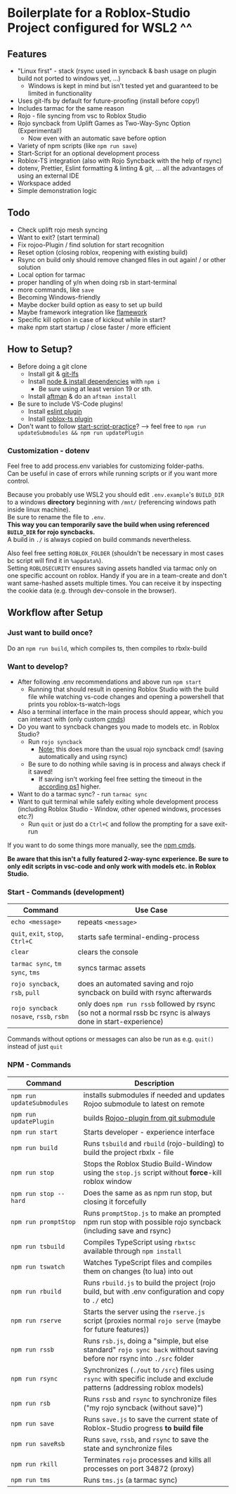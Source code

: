 # Boilerplate for a Roblox-Studio Project configured for WSL2 ^^

## Features

-   "Linux first" - stack (rsync used in syncback & bash usage on plugin build not ported to windows yet, ...)
    -   Windows is kept in mind but isn't tested yet and guaranteed to be limited in functionality
-   Uses git-lfs by default for future-proofing (install before copy!)
-   Includes tarmac for the same reason
-   Rojo - file syncing from vsc to Roblox Studio
-   Rojo syncback from Uplift Games as Two-Way-Sync Option (Experimental!)
    -   Now even with an automatic save before option
-   Variety of npm scripts (like `npm run save`)
-   Start-Script for an optional development process
-   Roblox-TS integration (also with Rojo Syncback with the help of rsync)
-   dotenv, Prettier, Eslint formatting & linting & git, ... all the advantages of using an external IDE
-   Workspace added
-   Simple demonstration logic

## Todo

-   Check uplift rojo mesh syncing
-   Want to exit? (start terminal)
-   Fix rojoo-Plugin / find solution for start recognition
-   Reset option (closing roblox, reopening with existing build)
-   Rsync on build only should remove changed files in out again! / or other solution
-   Local option for tarmac
-   proper handling of y/n when doing rsb in start-terminal
-   more commands, like `save`
-   Becoming Windows-friendly
-   Maybe docker build option as easy to set up build
-   Maybe framework integration like [flamework](https://devforum.roblox.com/t/roblox-ts-tutorial-roblox-ts-and-flamework-introduction/1937537)
-   Specific kill option in case of kickout while in start?
-   make npm start startup / close faster / more efficient

## How to Setup?

-   Before doing a git clone
    -   Install git & [git-lfs](https://github.com/git-lfs/git-lfs/wiki/Installation)
    -   Install [node & install dependencies](https://docs.npmjs.com/downloading-and-installing-node-js-and-npm) with `npm i`
        -   Be sure using at least version 19 or sth.
    -   Install [aftman](https://github.com/LPGhatguy/aftman) & do an `aftman install`
-   Be sure to include VS-Code plugins!
    -   Install [eslint plugin](https://marketplace.visualstudio.com/items?itemName=dbaeumer.vscode-eslint)
    -   Install [roblox-ts plugin](https://marketplace.visualstudio.com/items?itemName=Roblox-TS.vscode-roblox-ts)
-   Don't want to follow [start-script-practice](#want-to-develop)? --> feel free to `npm run updateSubmodules && npm run updatePlugin`

### Customization - dotenv

Feel free to add process.env variables for customizing folder-paths.\
Can be useful in case of errors while running scripts or if you want more control.

Because you probably use WSL2 you should edit `.env.example`'s `BUILD_DIR` to a windows **directory** beginning with `/mnt/` (referencing windows path inside linux machine).\
Be sure to rename the file to `.env`.\
**This way you can temporarily save the build when using referenced `BUILD_DIR` for rojo syncbacks.**\
A build in `./` is always copied on build commands nevertheless.

Also feel free setting `ROBLOX_FOLDER` (shouldn't be necessary in most cases bc script will find it in `%appdata%`).\
Setting `ROBLOSECURITY` ensures saving assets handled via tarmac only on one specific account on roblox. Handy if you are in a team-create and don't want same-hashed assets multiple times. You can receive it by inspecting the cookie data (e.g. through dev-console in the browser).

## Workflow after Setup

### Just want to build once?

Do an `npm run build`, which compiles ts, then compiles to rbxlx-build

### Want to develop?

-   After following .env recommendations and above run `npm start`
    -   Running that should result in opening Roblox Studio with the build file while watching vs-code changes and opening a powershell that prints you roblox-ts-watch-logs
-   Also a terminal interface in the main process should appear, which you can interact with (only custom [cmds](#start---commands-development))
-   Do you want to syncback changes you made to models etc. in Roblox Studio?
    -   Run `rojo syncback`
        -   <ins>Note:</ins> this does more than the usual rojo syncback cmd! (saving automatically and using rsync)
    -   Be sure to do nothing while saving is in process and always check if it saved!
        -   If saving isn't working feel free setting the timeout in the [according ps1](scripts/saveRSProcesses.ps1) higher.
-   Want to do a tarmac sync? - run `tarmac sync`
-   Want to quit terminal while safely exiting whole development process (including Roblox Studio - Window, other opened windows, processes etc.?)
    -   Run `quit` or just do a `Ctrl+C` and follow the prompting for a save exit-run

If you want to do some things more manually, see the [npm cmds](#npm---commands).

**Be aware that this isn't a fully featured 2-way-sync experience. Be sure to only edit scripts in vsc-code and only work with models etc. in Roblox Studio.**

### Start - Commands (development)

| Command                                | Use Case                                                                                                      |
| -------------------------------------- | ------------------------------------------------------------------------------------------------------------- |
| `echo <message>`                       | repeats `<message>`                                                                                           |
| `quit`, `exit`, `stop`, `Ctrl+C`       | starts safe terminal-ending-process                                                                           |
| `clear`                                | clears the console                                                                                            |
| `tarmac sync`, `tm sync`, `tms`        | syncs tarmac assets                                                                                           |
| `rojo syncback`, `rsb`, `pull`         | does an automated saving and rojo syncback on build with rsync afterwards                                     |
| `rojo syncback nosave`, `rssb`, `rsbn` | only does `npm run rssb` followed by rsync (so not a normal rssb bc rsync is always done in start-experience) |

Commands without options or messages can also be run as e.g. `quit()` instead of just `quit`

### NPM - Commands

| Command                    | Description                                                                                                                |
| -------------------------- | -------------------------------------------------------------------------------------------------------------------------- |
| `npm run updateSubmodules` | installs submodules if needed and updates Rojoo submodule to latest on remote                                              |
| `npm run updatePlugin`     | builds [Rojoo-plugin from git submodule](https://github.com/AquaJo/Rojoo)                                                  |
| `npm run start`            | Starts developer - experience interface                                                                                    |
| `npm run build`            | Runs `tsbuild` and `rbuild` (rojo-building) to build the project rbxlx - file                                              |
| `npm run stop`             | Stops the Roblox Studio Build-Window using the `stop.js` script without **force**-kill roblox window                       |
| `npm run stop -- hard`     | Does the same as as npm run stop, but closing it forcefully                                                                |
| `npm run promptStop`       | Runs `promptStop.js` to make an prompted npm run stop with possible rojo syncback (including save and rsync)               |
| `npm run tsbuild`          | Compiles TypeScript using `rbxtsc` available through `npm install`                                                         |
| `npm run tswatch`          | Watches TypeScript files and compiles them on changes (to lua) into out                                                    |
| `npm run rbuild`           | Runs `rbuild.js` to build the project (rojo build, but with .env configuration and copy to `./` etc)                       |
| `npm run rserve`           | Starts the server using the `rserve.js` script (proxies normal `rojo serve` (maybe for future features))                   |
| `npm run rssb`             | Runs `rsb.js`, doing a "simple, but else standard" `rojo sync back` without saving before nor rsync into `./src` folder    |
| `npm run rsync`            | Synchronizes (`./out` to `/src`) files using `rsync` with specific include and exclude patterns (addressing roblox models) |
| `npm run rsb`              | Runs `rssb` and `rsync` to synchronize files ("my rojo syncback (without save)")                                           |
| `npm run save`             | Runs `save.js` to save the current state of Roblox-Studio progress **to build file**                                       |
| `npm run saveRsb`          | Runs `save`, `rssb`, and `rsync` to save the state and synchronize files                                                   |
| `npm run rkill`            | Terminates `rojo` processes and kills all processes on port 34872 (proxy)                                                  |
| `npm run tms`              | Runs `tms.js` (a tarmac sync)                                                                                              |
